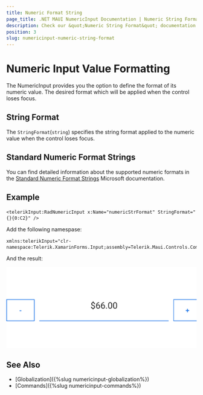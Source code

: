 ```yaml
---
title: Numeric Format String
page_title: .NET MAUI NumericInput Documentation | Numeric String Format
description: Check our &quot;Numeric String Format&quot; documentation article for Telerik NumericInput for .NET MAUI
position: 3
slug: numericinput-numeric-string-format
---
```


# Numeric Input Value Formatting

The NumericInput provides you the option to define the format of its numeric value. The desired format which will be applied when the control loses focus.

## String Format

The `StringFormat`(`string`) specifies the string format applied to the numeric value when the control loses focus.

## Standard Numeric Format Strings

You can find detailed information about the supported numeric formats in the [Standard Numeric Format Strings](https://docs.microsoft.com/en-us/dotnet/standard/base-types/standard-numeric-format-strings) Microsoft documentation.

## Example
```XAML
<telerikInput:RadNumericInput x:Name="numericStrFormat" StringFormat="{}{0:C2}" />
```
Add the following namespase:

```XAML
xmlns:telerikInput="clr-namespace:Telerik.XamarinForms.Input;assembly=Telerik.Maui.Controls.Compatibility"
```

And the result:

![NumericInput String Format](images/numericinput-string-format.png)

## See Also

- [Globalization]({%slug numericinput-globalization%})
- [Commands]({%slug numericinput-commands%})
